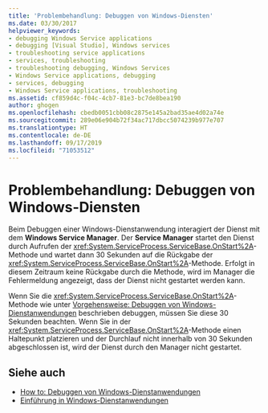 ```yaml
---
title: 'Problembehandlung: Debuggen von Windows-Diensten'
ms.date: 03/30/2017
helpviewer_keywords:
- debugging Windows Service applications
- debugging [Visual Studio], Windows services
- troubleshooting service applications
- services, troubleshooting
- troubleshooting debugging, Windows Services
- Windows Service applications, debugging
- services, debugging
- Windows Service applications, troubleshooting
ms.assetid: cf859d4c-f04c-4cb7-81e3-bc7de8bea190
author: ghogen
ms.openlocfilehash: cbedb0051cbb08c2875e145a2bad35ae4d02a74e
ms.sourcegitcommit: 289e06e904b72f34ac717dbcc5074239b977e707
ms.translationtype: HT
ms.contentlocale: de-DE
ms.lasthandoff: 09/17/2019
ms.locfileid: "71053512"
---
```

# <a name="troubleshooting-debugging-windows-services"></a>Problembehandlung: Debuggen von Windows-Diensten
Beim Debuggen einer Windows-Dienstanwendung interagiert der Dienst mit dem **Windows Service Manager**. Der **Service Manager** startet den Dienst durch Aufrufen der <xref:System.ServiceProcess.ServiceBase.OnStart%2A>-Methode und wartet dann 30 Sekunden auf die Rückgabe der <xref:System.ServiceProcess.ServiceBase.OnStart%2A>-Methode. Erfolgt in diesem Zeitraum keine Rückgabe durch die Methode, wird im Manager die Fehlermeldung angezeigt, dass der Dienst nicht gestartet werden kann.  
  
 Wenn Sie die <xref:System.ServiceProcess.ServiceBase.OnStart%2A>-Methode wie unter [Vorgehensweise: Debuggen von Windows-Dienstanwendungen](how-to-debug-windows-service-applications.md) beschrieben debuggen, müssen Sie diese 30 Sekunden beachten. Wenn Sie in der <xref:System.ServiceProcess.ServiceBase.OnStart%2A>-Methode einen Haltepunkt platzieren und der Durchlauf nicht innerhalb von 30 Sekunden abgeschlossen ist, wird der Dienst durch den Manager nicht gestartet.  
  
## <a name="see-also"></a>Siehe auch

- [How to: Debuggen von Windows-Dienstanwendungen](how-to-debug-windows-service-applications.md)
- [Einführung in Windows-Dienstanwendungen](introduction-to-windows-service-applications.md)
